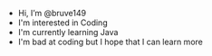 -  Hi, I’m @bruve149
-  I'm interested in Coding
-  I'm currently learning Java
-  I'm bad at coding but I hope that I can learn more
<!---
bruve149/bruve149 is a ✨ special ✨ repository because its `README.md` (this file) appears on your GitHub profile.
You can click the Preview link to take a look at your changes.
--->
